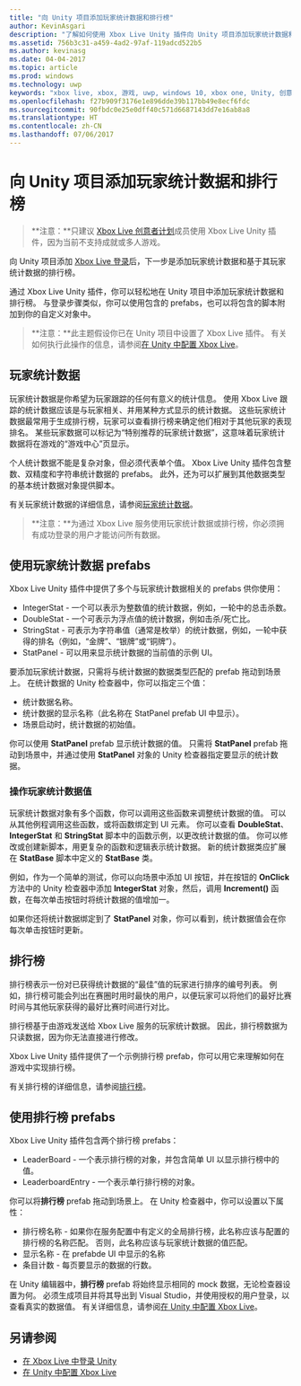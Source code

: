 ```yaml
---
title: "向 Unity 项目添加玩家统计数据和排行榜"
author: KevinAsgari
description: "了解如何使用 Xbox Live Unity 插件向 Unity 项目添加玩家统计数据和排行榜。"
ms.assetid: 756b3c31-a459-4ad2-97af-119adcd522b5
ms.author: kevinasg
ms.date: 04-04-2017
ms.topic: article
ms.prod: windows
ms.technology: uwp
keywords: "xbox live, xbox, 游戏, uwp, windows 10, xbox one, Unity, 创意者"
ms.openlocfilehash: f27b909f3176e1e896dde39b117bb49e8ecf6fdc
ms.sourcegitcommit: 90fbdc0e25e0dff40c571d6687143dd7e16ab8a8
ms.translationtype: HT
ms.contentlocale: zh-CN
ms.lasthandoff: 07/06/2017
---
```

# <a name="add-player-stats-and-leaderboards-to-your-unity-project"></a>向 Unity 项目添加玩家统计数据和排行榜

> **注意：**只建议 [Xbox Live 创意者计划](../developer-program-overview.md)成员使用 Xbox Live Unity 插件，因为当前不支持成就或多人游戏。

向 Unity 项目添加 [Xbox Live 登录](sign-in-to-xbox-live-in-unity.md)后，下一步是添加玩家统计数据和基于其玩家统计数据的排行榜。

通过 Xbox Live Unity 插件，你可以轻松地在 Unity 项目中添加玩家统计数据和排行榜。 与登录步骤类似，你可以使用包含的 prefabs，也可以将包含的脚本附加到你的自定义对象中。

> **注意：**此主题假设你已在 Unity 项目中设置了 Xbox Live 插件。 有关如何执行此操作的信息，请参阅[在 Unity 中配置 Xbox Live](configure-xbox-live-in-unity.md)。

## <a name="player-stats"></a>玩家统计数据

玩家统计数据是你希望为玩家跟踪的任何有意义的统计信息。 使用 Xbox Live 跟踪的统计数据应该是与玩家相关、并用某种方式显示的统计数据。 这些玩家统计数据最常用于生成排行榜，玩家可以查看排行榜来确定他们相对于其他玩家的表现排名。 某些玩家数据可以标记为“特别推荐的玩家统计数据”，这意味着玩家统计数据将在游戏的“游戏中心”页显示。

个人统计数据不能是复杂对象，但必须代表单个值。 Xbox Live Unity 插件包含整数、双精度和字符串统计数据的 prefabs。 此外，还为可以扩展到其他数据类型的基本统计数据对象提供脚本。

有关玩家统计数据的详细信息，请参阅[玩家统计数据](../leaderboards-and-stats-2017/player-stats.md)。

> **注意：**为通过 Xbox Live 服务使用玩家统计数据或排行榜，你必须拥有成功登录的用户才能访问所有数据。

## <a name="using-the-player-stat-prefabs"></a>使用玩家统计数据 prefabs

Xbox Live Unity 插件中提供了多个与玩家统计数据相关的 prefabs 供你使用：

* IntegerStat - 一个可以表示为整数值的统计数据，例如，一轮中的总击杀数。
* DoubleStat - 一个可表示为浮点值的统计数据，例如击杀/死亡比。
* StringStat - 可表示为字符串值（通常是枚举）的统计数据，例如，一轮中获得的排名（例如，“金牌”、“银牌”或“铜牌”）。
* StatPanel - 可以用来显示统计数据的当前值的示例 UI。

要添加玩家统计数据，只需将与统计数据的数据类型匹配的 prefab 拖动到场景上。 在统计数据的 Unity 检查器中，你可以指定三个值：

* 统计数据名称。
* 统计数据的显示名称（此名称在 StatPanel prefab UI 中显示）。
* 场景启动时，统计数据的初始值。

你可以使用 **StatPanel** prefab 显示统计数据的值。 只需将 **StatPanel** prefab 拖动到场景中，并通过使用 **StatPanel** 对象的 Unity 检查器指定要显示的统计数据。

### <a name="manipulating-the-player-stat-values"></a>操作玩家统计数据值

玩家统计数据对象有多个函数，你可以调用这些函数来调整统计数据的值。 可以从其他例程调用这些函数，或将函数绑定到 UI 元素。 你可以查看 **DoubleStat**、**IntegerStat** 和 **StringStat** 脚本中的函数示例，以更改统计数据的值。 你可以修改或创建新脚本，用更复杂的函数和逻辑表示统计数据。 新的统计数据类应扩展在 **StatBase** 脚本中定义的 **StatBase** 类。

例如，作为一个简单的测试，你可以向场景中添加 UI 按钮，并在按钮的 **OnClick** 方法中的 Unity 检查器中添加 **IntegerStat** 对象，然后，调用 **Increment()** 函数，在每次单击按钮时将统计数据的值增加一。

如果你还将统计数据绑定到了 **StatPanel** 对象，你可以看到，统计数据值会在你每次单击按钮时更新。

## <a name="leaderboards"></a>排行榜

排行榜表示一份对已获得统计数据的“最佳”值的玩家进行排序的编号列表。 例如，排行榜可能会列出在赛圈时用时最快的用户，以便玩家可以将他们的最好比赛时间与其他玩家获得的最好比赛时间进行对比。

排行榜基于由游戏发送给 Xbox Live 服务的玩家统计数据。 因此，排行榜数据为只读数据，因为你无法直接进行修改。

Xbox Live Unity 插件提供了一个示例排行榜 prefab，你可以用它来理解如何在游戏中实现排行榜。

有关排行榜的详细信息，请参阅[排行榜](../leaderboards-and-stats-2017/leaderboards.md)。

## <a name="using-the-leaderboard-prefabs"></a>使用排行榜 prefabs

Xbox Live Unity 插件包含两个排行榜 prefabs：

* LeaderBoard - 一个表示排行榜的对象，并包含简单 UI 以显示排行榜中的值。
* LeaderboardEntry - 一个表示单行排行榜的对象。

你可以将**排行榜** prefab 拖动到场景上。 在 Unity 检查器中，你可以设置以下属性：

* 排行榜名称 - 如果你在服务配置中有定义的全局排行榜，此名称应该与配置的排行榜的名称匹配。 否则，此名称应该与玩家统计数据的值匹配。
* 显示名称 - 在 prefabde UI 中显示的名称
* 条目计数 - 每页要显示的数据的行数。

在 Unity 编辑器中，**排行榜** prefab 将始终显示相同的 mock 数据，无论检查器设置为何。 必须生成项目并将其导出到 Visual Studio，并使用授权的用户登录，以查看真实的数据值。 有关详细信息，请参阅[在 Unity 中配置 Xbox Live](configure-xbox-live-in-unity.md)。

## <a name="see-also"></a>另请参阅

* [在 Xbox Live 中登录 Unity](sign-in-to-xbox-live-in-unity.md)
* [在 Unity 中配置 Xbox Live](configure-xbox-live-in-unity.md)
